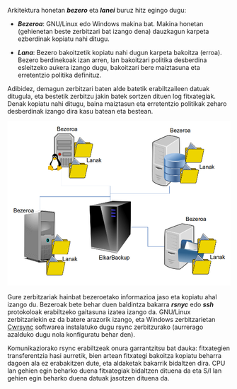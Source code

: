 Arkitektura honetan ***bezero*** eta ***lanei*** buruz hitz egingo dugu:

- ***Bezeroa***: GNU/Linux edo Windows makina bat. Makina honetan (gehienetan beste zerbitzari bat izango dena) dauzkagun karpeta ezberdinak kopiatu nahi ditugu.

- ***Lana***: Bezero bakoitzetik kopiatu nahi dugun karpeta bakoitza (erroa). Bezero berdinekoak izan arren, lan bakoitzari politika desberdina esleitzeko aukera izango dugu, bakoitzari bere maiztasuna eta erretentzio politika definituz.

Adibidez, demagun zerbitzari baten alde batetik erabiltzaileen datuak ditugula, eta bestetik zerbitzu jakin batek sortzen dituen log fitxategiak. Denak kopiatu nahi ditugu, baina maiztasun eta erretentzio politikak zeharo desberdinak izango dira kasu batean eta bestean.

![Clientes y Tareas 2](../assets/bezeroak-lanak2.png)

Gure zerbitzariak hainbat bezeroetako informazioa jaso eta kopiatu ahal izango du. Bezeroak bete behar duen baldintza bakarra ***rsnyc*** edo ***ssh*** protokoloak erabiltzeko gaitasuna izatea izango da. GNU/Linux zerbitzariekin ez da batere arazorik izango, eta Windows zerbitzarietan  [Cwrsync](https://www.itefix.no/i2/content/cwrsync-free-edition) softwarea instalatuko dugu rsync zerbitzurako (aurrerago azalduko dugu nola konfiguratu behar den).


Komunikaziorako rsync erabiltzeak onura garrantzitsu bat dauka: fitxategien transferentzia hasi aurretik, bien artean fitxategi bakoitza kopiatu beharra dagoen ala ez erabakitzen dute, eta aldaketak bakarrik bidaltzen dira. CPU lan gehien egin beharko duena fitxategiak bidaltzen dituena da eta S/I lan gehien egin beharko duena datuak jasotzen dituena da.
